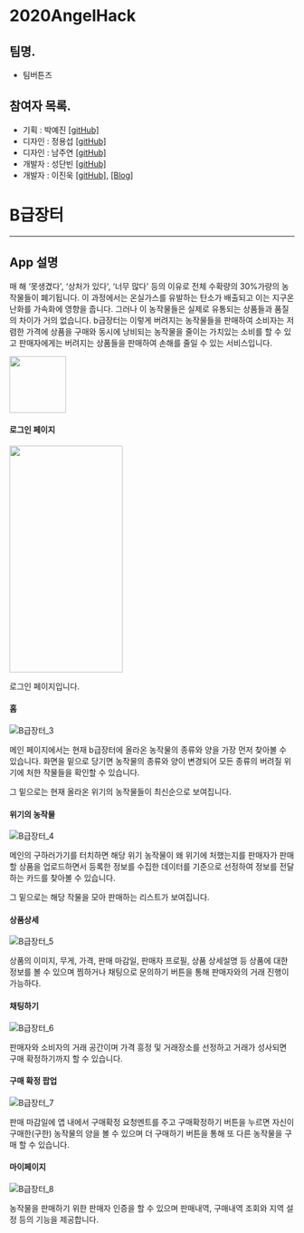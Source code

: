 # 2020AngelHack

## 팀명.
- 팀버튼즈

## 참여자 목록.

- 기획 : 박예진 [[gitHub]](https://github.com/parkyejini)
- 디자인 : 정용섭 [[gitHub]](https://github.com/jeongyongseob)
- 디자인 : 남주연 [[gitHub]](https://github.com/juyeonnam)
- 개발자 : 성단빈 [[gitHub]](https://github.com/danbin920404)
- 개발자 : 이진욱 [[gitHub]](https://github.com/jwlee07), [[Blog]](https://jwlee07.github.io/)

# B급장터

-----

## App 설명

매 해 ‘못생겼다', ‘상처가 있다', ‘너무 많다' 등의 이유로 전체 수확량의 30%가량의 농작물들이 폐기됩니다.
이 과정에서는 온실가스를 유발하는 탄소가 배출되고 이는 지구온난화를 가속화에 영향을 줍니다. 
그러나 이 농작물들은 실제로 유통되는 상품들과 품질의 차이가 거의 없습니다. 
b급장터는 이렇게 버려지는 농작물들을 판매하여 소비자는 저렴한 가격에 상품을 구매와 동시에 낭비되는 농작물을 줄이는 가치있는 소비를 할 수 있고 판매자에게는 버려지는 상품들을 판매하여 손해를 줄일 수 있는 서비스입니다.

<img src = "https://github.com/jwlee07/2020AngelHack/blob/develop/AngelHack/image/B%EA%B8%89%EC%9E%A5%ED%84%B0_1.png" width = "100" height = "100" />

<!-- ![B급장터_1](https://github.com/jwlee07/2020AngelHack/blob/develop/AngelHack/image/B%EA%B8%89%EC%9E%A5%ED%84%B0_1.png) -->

#### 로그인 페이지

<!-- ![B급장터_2](https://github.com/jwlee07/2020AngelHack/blob/develop/AngelHack/image/B%EA%B8%89%EC%9E%A5%ED%84%B0_2.png) -->

<img src = "https://github.com/jwlee07/2020AngelHack/blob/develop/AngelHack/image/B%EA%B8%89%EC%9E%A5%ED%84%B0_2.png" width = "200" height = "400" />

로그인 페이지입니다.


#### 홈

![B급장터_3](https://github.com/jwlee07/2020AngelHack/blob/develop/AngelHack/image/B%EA%B8%89%EC%9E%A5%ED%84%B0_3.png)

메인 페이지에서는 현재  b급장터에 올라온 농작물의 종류와 양을 가장 먼저 찾아볼 수 있습니다. 화면을 밑으로 당기면 농작물의 종류와 양이 변경되어 모든 종류의 버려질 위기에 처한 작물들을 확인할 수 있습니다.

그 밑으로는 현재 올라온 위기의 농작물들이 최신순으로 보여집니다.


#### 위기의 농작물

![B급장터_4](https://github.com/jwlee07/2020AngelHack/blob/develop/AngelHack/image/B%EA%B8%89%EC%9E%A5%ED%84%B0_4.png)


메인의 구하러가기를 터치하면 해당 위기 농작물이 왜 위기에 처했는지를 판매자가 
판매할 상품을 업로드하면서 등록한 정보를 수집한 데이터를 기준으로 선정하여 
정보를 전달하는 카드를 찾아볼 수 있습니다. 

그 밑으로는 해당 작물을 모아 판매하는 리스트가 보여집니다.


#### 상품상세

![B급장터_5](https://github.com/jwlee07/2020AngelHack/blob/develop/AngelHack/image/B%EA%B8%89%EC%9E%A5%ED%84%B0_5.png)


상품의 이미지, 무게, 가격, 판매 마감일,
판매자 프로필, 상품 상세설명 등 상품에 대한 정보를 볼 수 있으며 찜하거나 
채팅으로 문의하기 버튼을 통해 판매자와의 거래 진행이 가능하다.


#### 채팅하기

![B급장터_6](https://github.com/jwlee07/2020AngelHack/blob/develop/AngelHack/image/B%EA%B8%89%EC%9E%A5%ED%84%B0_6.png)


판매자와 소비자의 거래 공간이며 가격 흥정 및 거래장소를 선정하고 거래가 성사되면
구매 확정하기까지 할 수 있습니다.


#### 구매 확정 팝업

![B급장터_7](https://github.com/jwlee07/2020AngelHack/blob/develop/AngelHack/image/B%EA%B8%89%EC%9E%A5%ED%84%B0_7.png)


판매 마감일에 앱 내에서 구매확정 요청멘트를  주고 구매확정하기 버튼을 누르면 
자신이 구매한(구한) 농작물의 양을 볼 수 있으며 더 구매하기 버튼을 통해
또 다른 농작물을 구매 할 수 있습니다.


#### 마이페이지

![B급장터_8](https://github.com/jwlee07/2020AngelHack/blob/develop/AngelHack/image/B%EA%B8%89%EC%9E%A5%ED%84%B0_8.png)


농작물을 판매하기 위한 판매자 인증을 할 수 있으며 판매내역, 구매내역 조회와 지역 
설정 등의 기능을 제공합니다.







